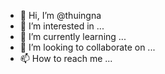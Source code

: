 - 👋 Hi, I’m @thuingna
- 👀 I’m interested in ...
- 🌱 I’m currently learning ...
- 💞️ I’m looking to collaborate on ...
- 📫 How to reach me ...

<!---
thuingna/thuingna is a ✨ special ✨ repository because its `README.md` (this file) appears on your GitHub profile.
You can click the Preview link to take a look at your changes.
--->
